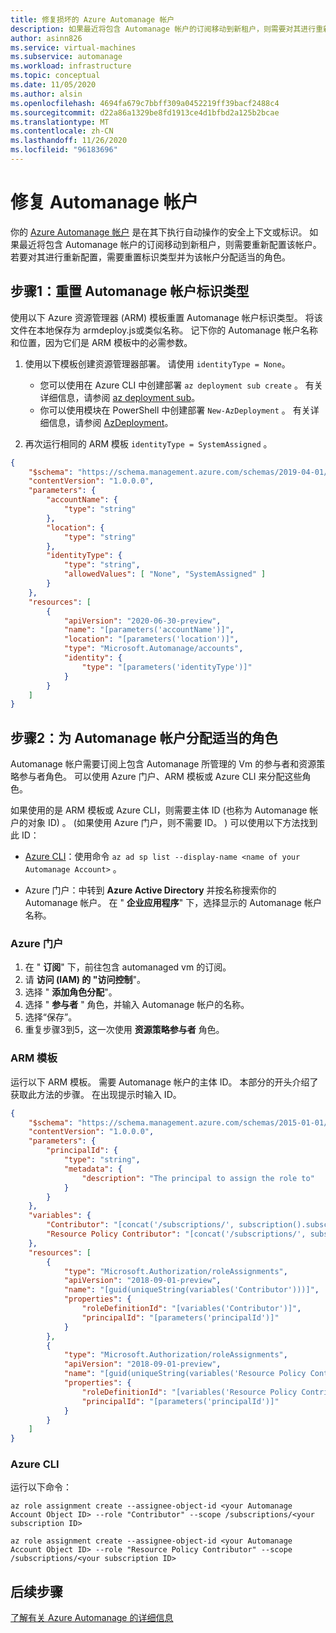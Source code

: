 ```yaml
---
title: 修复损坏的 Azure Automanage 帐户
description: 如果最近将包含 Automanage 帐户的订阅移动到新租户，则需要对其进行重新配置。 本文介绍了如何操作。
author: asinn826
ms.service: virtual-machines
ms.subservice: automanage
ms.workload: infrastructure
ms.topic: conceptual
ms.date: 11/05/2020
ms.author: alsin
ms.openlocfilehash: 4694fa679c7bbff309a0452219ff39bacf2488c4
ms.sourcegitcommit: d22a86a1329be8fd1913ce4d1bfbd2a125b2bcae
ms.translationtype: MT
ms.contentlocale: zh-CN
ms.lasthandoff: 11/26/2020
ms.locfileid: "96183696"
---
```

# <a name="repair-an-automanage-account"></a>修复 Automanage 帐户
你的 [Azure Automanage 帐户](./automanage-virtual-machines.md#automanage-account) 是在其下执行自动操作的安全上下文或标识。 如果最近将包含 Automanage 帐户的订阅移动到新租户，则需要重新配置该帐户。 若要对其进行重新配置，需要重置标识类型并为该帐户分配适当的角色。

## <a name="step-1-reset-the-automanage-account-identity-type"></a>步骤1：重置 Automanage 帐户标识类型
使用以下 Azure 资源管理器 (ARM) 模板重置 Automanage 帐户标识类型。 将该文件在本地保存为 armdeploy.js或类似名称。 记下你的 Automanage 帐户名称和位置，因为它们是 ARM 模板中的必需参数。

1. 使用以下模板创建资源管理器部署。 请使用 `identityType = None`。
    * 您可以使用在 Azure CLI 中创建部署 `az deployment sub create` 。 有关详细信息，请参阅 [az deployment sub](/cli/azure/deployment/sub)。
    * 你可以使用模块在 PowerShell 中创建部署 `New-AzDeployment` 。 有关详细信息，请参阅 [AzDeployment](/powershell/module/az.resources/new-azdeployment)。

1. 再次运行相同的 ARM 模板 `identityType = SystemAssigned` 。

```json
{
    "$schema": "https://schema.management.azure.com/schemas/2019-04-01/deploymentTemplate.json#",
    "contentVersion": "1.0.0.0",
    "parameters": {
        "accountName": {
            "type": "string"
        },
        "location": {
            "type": "string"
        },
        "identityType": {
            "type": "string",
            "allowedValues": [ "None", "SystemAssigned" ]
        }
    },
    "resources": [
        {
            "apiVersion": "2020-06-30-preview",
            "name": "[parameters('accountName')]",
            "location": "[parameters('location')]",
            "type": "Microsoft.Automanage/accounts",
            "identity": {
                "type": "[parameters('identityType')]"
            }
        }
    ]
}

```

## <a name="step-2-assign-appropriate-roles-for-the-automanage-account"></a>步骤2：为 Automanage 帐户分配适当的角色
Automanage 帐户需要订阅上包含 Automanage 所管理的 Vm 的参与者和资源策略参与者角色。 可以使用 Azure 门户、ARM 模板或 Azure CLI 来分配这些角色。

如果使用的是 ARM 模板或 Azure CLI，则需要主体 ID (也称为 Automanage 帐户的对象 ID) 。  (如果使用 Azure 门户，则不需要 ID。 ) 可以使用以下方法找到此 ID：

- [Azure CLI](/cli/azure/ad/sp)：使用命令 `az ad sp list --display-name <name of your Automanage Account>` 。

- Azure 门户：中转到 **Azure Active Directory** 并按名称搜索你的 Automanage 帐户。 在 " **企业应用程序**" 下，选择显示的 Automanage 帐户名称。

### <a name="azure-portal"></a>Azure 门户
1. 在 " **订阅**" 下，前往包含 automanaged vm 的订阅。
1. 请 **访问 (IAM) 的 "访问控制**"。
1. 选择 " **添加角色分配**"。
1. 选择 " **参与者** " 角色，并输入 Automanage 帐户的名称。
1. 选择“保存”。
1. 重复步骤3到5，这一次使用 **资源策略参与者** 角色。

### <a name="arm-template"></a>ARM 模板
运行以下 ARM 模板。 需要 Automanage 帐户的主体 ID。 本部分的开头介绍了获取此方法的步骤。 在出现提示时输入 ID。

```json
{
    "$schema": "https://schema.management.azure.com/schemas/2015-01-01/deploymentTemplate.json#",
    "contentVersion": "1.0.0.0",
    "parameters": {
        "principalId": {
            "type": "string",
            "metadata": {
                "description": "The principal to assign the role to"
            }
        }
    },
    "variables": {
        "Contributor": "[concat('/subscriptions/', subscription().subscriptionId, '/providers/Microsoft.Authorization/roleDefinitions/', 'b24988ac-6180-42a0-ab88-20f7382dd24c')]",
        "Resource Policy Contributor": "[concat('/subscriptions/', subscription().subscriptionId, '/providers/Microsoft.Authorization/roleDefinitions/', '36243c78-bf99-498c-9df9-86d9f8d28608')]"
    },
    "resources": [
        {
            "type": "Microsoft.Authorization/roleAssignments",
            "apiVersion": "2018-09-01-preview",
            "name": "[guid(uniqueString(variables('Contributor')))]",
            "properties": {
                "roleDefinitionId": "[variables('Contributor')]",
                "principalId": "[parameters('principalId')]"
            }
        },
        {
            "type": "Microsoft.Authorization/roleAssignments",
            "apiVersion": "2018-09-01-preview",
            "name": "[guid(uniqueString(variables('Resource Policy Contributor')))]",
            "properties": {
                "roleDefinitionId": "[variables('Resource Policy Contributor')]",
                "principalId": "[parameters('principalId')]"
            }
        }
    ]
}
```

### <a name="azure-cli"></a>Azure CLI
运行以下命令：

```azurecli
az role assignment create --assignee-object-id <your Automanage Account Object ID> --role "Contributor" --scope /subscriptions/<your subscription ID>

az role assignment create --assignee-object-id <your Automanage Account Object ID> --role "Resource Policy Contributor" --scope /subscriptions/<your subscription ID>
```

## <a name="next-steps"></a>后续步骤
[了解有关 Azure Automanage 的详细信息](./automanage-virtual-machines.md)